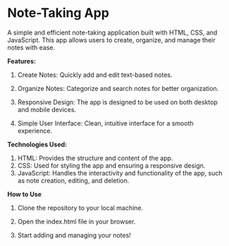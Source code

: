 # Note-Taking App
A simple and efficient note-taking application built with HTML, CSS, and JavaScript. This app allows users to create, organize, and manage their notes with ease.

**Features:**

1. Create Notes: Quickly add and edit text-based notes.

2. Organize Notes: Categorize and search notes for better organization.

3. Responsive Design: The app is designed to be used on both desktop and mobile devices.

4. Simple User Interface: Clean, intuitive interface for a smooth experience.
   
**Technologies Used:**

1. HTML: Provides the structure and content of the app.
2. CSS: Used for styling the app and ensuring a responsive design.
3. JavaScript: Handles the interactivity and functionality of the app, such as note creation, editing, and deletion.
   
**How to Use**

1. Clone the repository to your local machine.
   
2. Open the index.html file in your browser.
   
3. Start adding and managing your notes!

